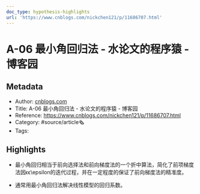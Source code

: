 ```yaml
---
doc_type: hypothesis-highlights
url: 'https://www.cnblogs.com/nickchen121/p/11686707.html'
---
```

# A-06 最小角回归法 - 水论文的程序猿 - 博客园
## Metadata
- Author: [cnblogs.com]()
- Title: A-06 最小角回归法 - 水论文的程序猿 - 博客园
- Reference: https://www.cnblogs.com/nickchen121/p/11686707.html
- Category: #source/article🗞
- Tags:
## Highlights
- 最小角回归相当于前向选择法和前向梯度法的一个折中算法，简化了前项梯度法因ϵϵ\epsilon的迭代过程，并在一定程度的保证了前向梯度法的精准度。

- 通常用最小角回归法解决线性模型的回归系数。

